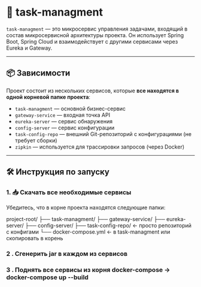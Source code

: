 # 🧩 task-managment

`task-managment` — это микросервис управления задачами, входящий в состав микросервисной архитектуры проекта. Он использует Spring Boot, Spring Cloud и взаимодействует с другими сервисами через Eureka и Gateway.

---

## 📦 Зависимости

Проект состоит из нескольких сервисов, которые **все находятся в одной корневой папке проекта**:

- `task-managment` — основной бизнес-сервис
- `gateway-service` — входная точка API
- `eureka-server` — сервис обнаружения
- `config-server` — сервис конфигурации
- `task-config-repo` — внешний Git-репозиторий с конфигурациями (не требует сборки)
- `zipkin` — используется для трассировки запросов (через Docker)

---

## 🛠️ Инструкция по запуску

### 1. 📥 Скачать все необходимые сервисы

Убедитесь, что в корне проекта находятся следующие папки:

project-root/
├── task-managment/
├── gateway-service/
├── eureka-server/
├── config-server/
├── task-config-repo/ ← просто репозиторий с конфигами
└── docker-compose.yml ← в task-managment или скопировать в корень

### 2 . Сгенерить jar в каждом из сервисов
### 3 . Поднять все сервисы из корня docker-compose -> docker-compose up --build


